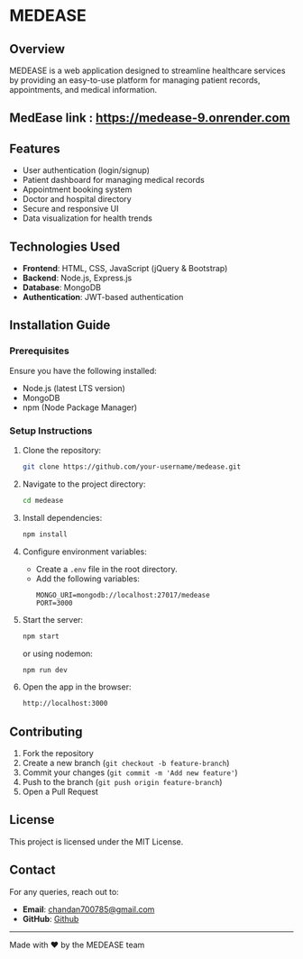 # MEDEASE

## Overview
MEDEASE is a web application designed to streamline healthcare services by providing an easy-to-use platform for managing patient records, appointments, and medical information.
## MedEase link : https://medease-9.onrender.com
## Features
- User authentication (login/signup)
- Patient dashboard for managing medical records
- Appointment booking system
- Doctor and hospital directory
- Secure and responsive UI
- Data visualization for health trends

## Technologies Used
- **Frontend**: HTML, CSS, JavaScript (jQuery & Bootstrap)
- **Backend**: Node.js, Express.js
- **Database**: MongoDB
- **Authentication**: JWT-based authentication

## Installation Guide
### Prerequisites
Ensure you have the following installed:
- Node.js (latest LTS version)
- MongoDB
- npm (Node Package Manager)

### Setup Instructions
1. Clone the repository:
   ```sh
   git clone https://github.com/your-username/medease.git
   ```
2. Navigate to the project directory:
   ```sh
   cd medease
   ```
3. Install dependencies:
   ```sh
   npm install
   ```
4. Configure environment variables:
   - Create a `.env` file in the root directory.
   - Add the following variables:
     ```env
     MONGO_URI=mongodb://localhost:27017/medease
     PORT=3000
     ```
5. Start the server:
   ```sh
   npm start
   ```
   or using nodemon:
   ```sh
   npm run dev
   ```

6. Open the app in the browser:
   ```sh
   http://localhost:3000
   ```
## Contributing
1. Fork the repository
2. Create a new branch (`git checkout -b feature-branch`)
3. Commit your changes (`git commit -m 'Add new feature'`)
4. Push to the branch (`git push origin feature-branch`)
5. Open a Pull Request

## License
This project is licensed under the MIT License.

## Contact
For any queries, reach out to:
- **Email**: chandan700785@gmail.com
- **GitHub**: [Github](https://github.com/chandan785)

---
Made with ❤️ by the MEDEASE team

